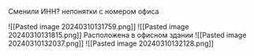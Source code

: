 Сменили ИНН?
непонятки с номером офиса

![[Pasted image 20240310131759.png]]
![[Pasted image 20240310131815.png]]
Расположена в офисном здании
![[Pasted image 20240310132037.png]]
![[Pasted image 20240310132128.png]]

